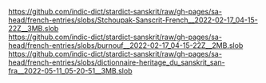 https://github.com/indic-dict/stardict-sanskrit/raw/gh-pages/sa-head/french-entries/slobs/Stchoupak-Sanscrit-French__2022-02-17_04-15-22Z__3MB.slob  
https://github.com/indic-dict/stardict-sanskrit/raw/gh-pages/sa-head/french-entries/slobs/burnouf__2022-02-17_04-15-22Z__2MB.slob  
https://github.com/indic-dict/stardict-sanskrit/raw/gh-pages/sa-head/french-entries/slobs/dictionnaire-heritage_du_sanskrit_san-fra__2022-05-11_05-20-51__3MB.slob  
